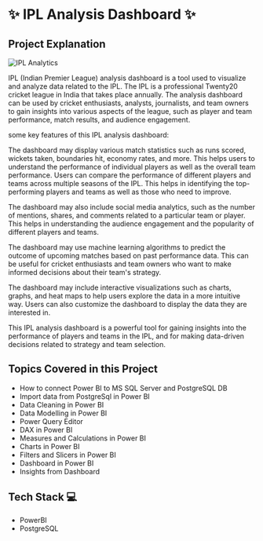 
# ✨  IPL Analysis Dashboard ✨

## Project Explanation

![IPL Analytics](https://github.com/TejasPosupo/Data_Analytics_Projects/blob/PowerBi_Projects/IPL%20Analytics%20(2008-2022)/ezgif-4-c946e2163d.gif)

IPL (Indian Premier League) analysis dashboard is a tool used to visualize and analyze data related to the IPL. The IPL is a professional Twenty20 cricket league in India that takes place annually. The analysis dashboard can be used by cricket enthusiasts, analysts, journalists, and team owners to gain insights into various aspects of the league, such as player and team performance, match results, and audience engagement.

some key features of this IPL analysis dashboard:

The dashboard may display various match statistics such as runs scored, wickets taken, boundaries hit, economy rates, and more. This helps users to understand the performance of individual players as well as the overall team performance.
Users can compare the performance of different players and teams across multiple seasons of the IPL. This helps in identifying the top-performing players and teams as well as those who need to improve.

The dashboard may also include social media analytics, such as the number of mentions, shares, and comments related to a particular team or player. This helps in understanding the audience engagement and the popularity of different players and teams.

The dashboard may use machine learning algorithms to predict the outcome of upcoming matches based on past performance data. This can be useful for cricket enthusiasts and team owners who want to make informed decisions about their team's strategy.

The dashboard may include interactive visualizations such as charts, graphs, and heat maps to help users explore the data in a more intuitive way. Users can also customize the dashboard to display the data they are interested in.

This IPL analysis dashboard is a powerful tool for gaining insights into the performance of players and teams in the IPL, and for making data-driven decisions related to strategy and team selection.


## Topics Covered in this Project
- How to connect Power BI to MS SQL Server and PostgreSQL DB
- Import data from PostgreSql in Power BI
- Data Cleaning in Power BI
- Data Modelling in Power BI
- Power Query Editor
- DAX in Power BI
- Measures and Calculations in Power BI
- Charts in Power BI
- Filters and Slicers in Power BI
- Dashboard in Power BI 
- Insights from Dashboard


## Tech Stack 💻

- PowerBI
- PostgreSQL
